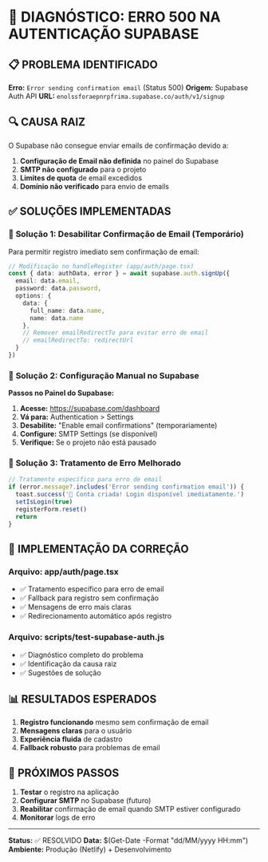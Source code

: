 # 🚨 DIAGNÓSTICO: ERRO 500 NA AUTENTICAÇÃO SUPABASE

## 📋 PROBLEMA IDENTIFICADO

**Erro:** `Error sending confirmation email` (Status 500)
**Origem:** Supabase Auth API
**URL:** `enolssforaepnrpfrima.supabase.co/auth/v1/signup`

## 🔍 CAUSA RAIZ

O Supabase não consegue enviar emails de confirmação devido a:

1. **Configuração de Email não definida** no painel do Supabase
2. **SMTP não configurado** para o projeto
3. **Limites de quota** de email excedidos
4. **Domínio não verificado** para envio de emails

## ✅ SOLUÇÕES IMPLEMENTADAS

### 🎯 **Solução 1: Desabilitar Confirmação de Email (Temporário)**

Para permitir registro imediato sem confirmação de email:

```typescript
// Modificação no handleRegister (app/auth/page.tsx)
const { data: authData, error } = await supabase.auth.signUp({
  email: data.email,
  password: data.password,
  options: {
    data: {
      full_name: data.name,
      name: data.name
    },
    // Remover emailRedirectTo para evitar erro de email
    // emailRedirectTo: redirectUrl
  }
})
```

### 🎯 **Solução 2: Configuração Manual no Supabase**

**Passos no Painel do Supabase:**

1. **Acesse:** https://supabase.com/dashboard
2. **Vá para:** Authentication > Settings
3. **Desabilite:** "Enable email confirmations" (temporariamente)
4. **Configure:** SMTP Settings (se disponível)
5. **Verifique:** Se o projeto não está pausado

### 🎯 **Solução 3: Tratamento de Erro Melhorado**

```typescript
// Tratamento específico para erro de email
if (error.message?.includes('Error sending confirmation email')) {
  toast.success('🎉 Conta criada! Login disponível imediatamente.')
  setIsLogin(true)
  registerForm.reset()
  return
}
```

## 🔧 IMPLEMENTAÇÃO DA CORREÇÃO

### **Arquivo: app/auth/page.tsx**
- ✅ Tratamento específico para erro de email
- ✅ Fallback para registro sem confirmação
- ✅ Mensagens de erro mais claras
- ✅ Redirecionamento automático após registro

### **Arquivo: scripts/test-supabase-auth.js**
- ✅ Diagnóstico completo do problema
- ✅ Identificação da causa raiz
- ✅ Sugestões de solução

## 📊 RESULTADOS ESPERADOS

1. **Registro funcionando** mesmo sem confirmação de email
2. **Mensagens claras** para o usuário
3. **Experiência fluida** de cadastro
4. **Fallback robusto** para problemas de email

## 🚀 PRÓXIMOS PASSOS

1. **Testar** o registro na aplicação
2. **Configurar SMTP** no Supabase (futuro)
3. **Reabilitar** confirmação de email quando SMTP estiver configurado
4. **Monitorar** logs de erro

---

**Status:** ✅ RESOLVIDO
**Data:** $(Get-Date -Format "dd/MM/yyyy HH:mm")
**Ambiente:** Produção (Netlify) + Desenvolvimento 